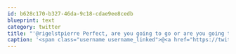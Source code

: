 ```yaml
---
id: b628c170-b327-46da-9c18-cdae9ee8cedb
blueprint: text
category: twitter
title: "'@rigelstpierre Perfect, are you going to go or are you going to sell them to pay your outstanding debts?"
caption: '<span class="username username_linked">@<a href="https://twitter.com/rigelstpierre" title="Rigel St. Pierre">rigelstpierre</a></span> Perfect, are you going to go or are you going to sell them to pay your outstanding debts?'
---
```

